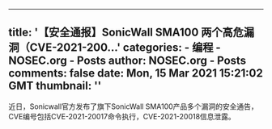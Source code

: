 
---
title: '【安全通报】SonicWall SMA100 两个高危漏洞（CVE-2021-200...'
categories: 
    - 编程
    - NOSEC.org - Posts
author: NOSEC.org - Posts
comments: false
date: Mon, 15 Mar 2021 15:21:02 GMT
thumbnail: ''
---

<div>   
近日，Sonicwall官方发布了旗下SonicWall SMA100产品多个漏洞的安全通告，CVE编号包括CVE-2021-20017命令执行，CVE-2021-20018信息泄露。  
</div>
            